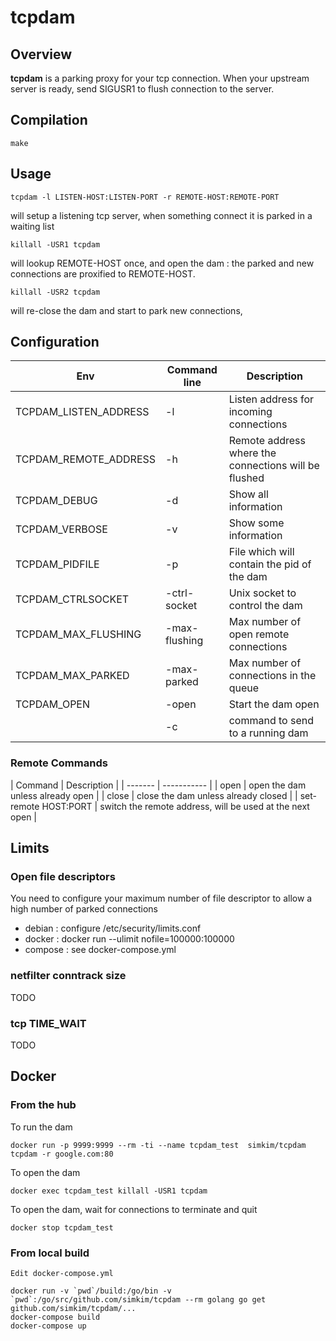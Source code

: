 # tcpdam

## Overview

**tcpdam** is a parking proxy for your tcp connection. When your upstream server is ready, send SIGUSR1 to flush connection to the server.

## Compilation

    make

## Usage

    tcpdam -l LISTEN-HOST:LISTEN-PORT -r REMOTE-HOST:REMOTE-PORT

will setup a listening tcp server, when something connect it is parked in a waiting list

    killall -USR1 tcpdam

will lookup REMOTE-HOST once, and open the dam : the parked and new connections are proxified to REMOTE-HOST.

    killall -USR2 tcpdam

will re-close the dam and start to park new connections,

## Configuration
| Env | Command line | Description |
| --- | ------------ | ----------- |
| TCPDAM_LISTEN_ADDRESS | -l | Listen address for incoming connections |
| TCPDAM_REMOTE_ADDRESS | -h | Remote address where the connections will be flushed |
| TCPDAM_DEBUG | -d | Show all information |
| TCPDAM_VERBOSE | -v | Show some information
| TCPDAM_PIDFILE | -p | File which will contain the pid of the dam |
| TCPDAM_CTRLSOCKET | -ctrl-socket | Unix socket to control the dam |
| TCPDAM_MAX_FLUSHING | -max-flushing | Max number of open remote connections |
| TCPDAM_MAX_PARKED | -max-parked | Max number of connections in the queue |
| TCPDAM_OPEN | -open | Start the dam open |
|   | -c | command to send to a running dam |

### Remote Commands

| Command | Description |
| ------- | ----------- |
| open    | open the dam unless already open |
| close   | close the dam unless already closed |
| set-remote HOST:PORT | switch the remote address, will be used at the next open |

## Limits

### Open file descriptors

You need to configure your maximum number of file descriptor to allow a high number of parked connections

 * debian  : configure /etc/security/limits.conf
 * docker  : docker run --ulimit nofile=100000:100000
 * compose : see docker-compose.yml

### netfilter conntrack size

TODO

### tcp TIME_WAIT

TODO

## Docker

### From the hub

To run the dam

    docker run -p 9999:9999 --rm -ti --name tcpdam_test  simkim/tcpdam tcpdam -r google.com:80

To open the dam

    docker exec tcpdam_test killall -USR1 tcpdam

To open the dam, wait for connections to terminate and quit

    docker stop tcpdam_test

### From local build

    Edit docker-compose.yml

    docker run -v `pwd`/build:/go/bin -v `pwd`:/go/src/github.com/simkim/tcpdam --rm golang go get github.com/simkim/tcpdam/...
    docker-compose build
    docker-compose up
